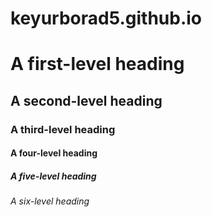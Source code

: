 # keyurborad5.github.io

# A first-level heading
## A second-level heading
### A third-level heading
#### A four-level heading
##### A five-level heading
###### A six-level heading

